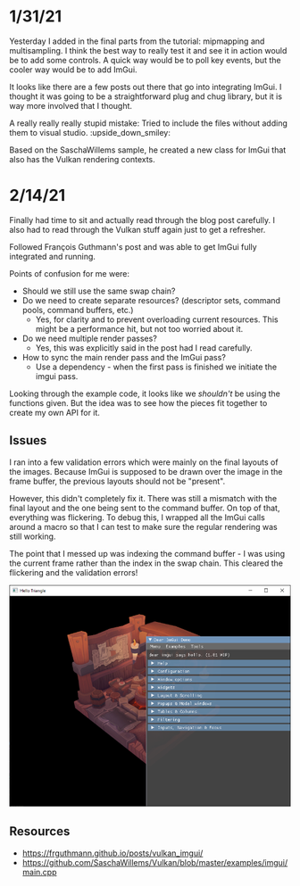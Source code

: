 # 1/31/21

Yesterday I added in the final parts from the tutorial: mipmapping and multisampling. I think the best way to really test it and see it in action would be to add some controls. A quick way would be to poll key events, but the cooler way would be to add ImGui.

It looks like there are a few posts out there that go into integrating ImGui. I thought it was going to be a straightforward plug and chug library, but it is way more involved that I thought.

A really really really stupid mistake: Tried to include the files without adding them to visual studio. :upside_down_smiley:

Based on the SaschaWillems sample, he created a new class for ImGui that also has the Vulkan rendering contexts.

# 2/14/21
Finally had time to sit and actually read through the blog post carefully. I also had to read through the Vulkan stuff again just to get a refresher. 

Followed François Guthmann's post and was able to get ImGui fully integrated and running. 

Points of confusion for me were:
- Should we still use the same swap chain?
- Do we need to create separate resources? (descriptor sets, command pools, command buffers, etc.)
    - Yes, for clarity and to prevent overloading current resources. This might be a performance hit, but not too worried about it.
- Do we need multiple render passes? 
    - Yes, this was explicitly said in the post had I read carefully.
- How to sync the main render pass and the ImGui pass? 
    - Use a dependency - when the first pass is finished we initiate the imgui pass. 

Looking through the example code, it looks like we *shouldn't* be using the functions given. But the idea was to see how the pieces fit together to create my own API for it. 

## Issues
I ran into a few validation errors which were mainly on the final layouts of the images. Because ImGui is supposed to be drawn over the image in the frame buffer, the previous layouts should not be "present".

However, this didn't completely fix it. There was still a mismatch with the final layout and the one being sent to the command buffer. On top of that, everything was flickering. To debug this, I wrapped all the ImGui calls around a macro so that I can test to make sure the regular rendering was still working. 

The point that I messed up was indexing the command buffer - I was using the current frame rather than the index in the swap chain. This cleared the flickering and the validation errors!

![](res/2021-02-14-19-11-13.png)


## Resources
- https://frguthmann.github.io/posts/vulkan_imgui/
- https://github.com/SaschaWillems/Vulkan/blob/master/examples/imgui/main.cpp